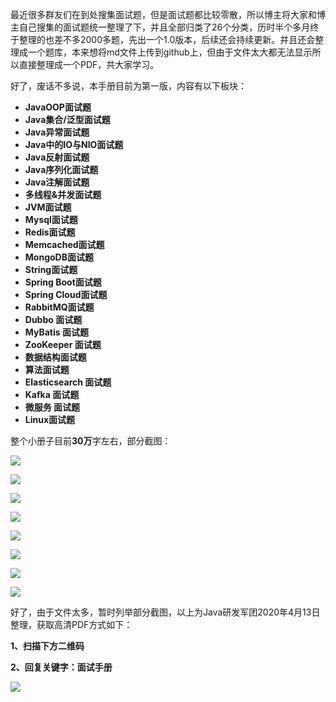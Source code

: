 最近很多群友们在到处搜集面试题，但是面试题都比较零散，所以博主将大家和博主自己搜集的面试题统一整理了下，并且全部归类了26个分类，历时半个多月终于整理的也差不多2000多题，先出一个1.0版本，后续还会持续更新。并且还会整理成一个题库，本来想将md文件上传到github上，但由于文件太大都无法显示所以直接整理成一个PDF，共大家学习。



好了，废话不多说，本手册目前为第一版，内容有以下板块：



- **JavaOOP面试题**
- **Java集合/泛型面试题**
- **Java异常面试题**
- **Java中的IO与NIO面试题**
- **Java反射面试题**
- **Java序列化面试题**
- **Java注解面试题**
- **多线程&并发面试题**
- **JVM面试题**
- **Mysql面试题**
- **Redis面试题**
- **Memcached面试题**
- **MongoDB面试题**
- **String面试题**
- **Spring Boot面试题**
- **Spring Cloud面试题**
- **RabbitMQ面试题**
- **Dubbo 面试题**
- **MyBatis 面试题**
- **ZooKeeper 面试题**
- **数据结构面试题**
- **算法面试题**
- **Elasticsearch 面试题**
- **Kafka 面试题**
- **微服务 面试题**
- **Linux面试题**

整个小册子目前**30万**字左右，部分截图：

![](https://gitee.com/duchaochen/pythonnote/raw/master/img/20200413/1-1.png)

![](https://gitee.com/duchaochen/pythonnote/raw/master/img/20200413/1-2.png)

![](https://gitee.com/duchaochen/pythonnote/raw/master/img/20200413/1-3.png)

![](https://gitee.com/duchaochen/pythonnote/raw/master/img/20200413/1-4.png)

![](https://gitee.com/duchaochen/pythonnote/raw/master/img/20200413/1-5.png)

![](https://gitee.com/duchaochen/pythonnote/raw/master/img/20200413/1-6.png)

![](https://gitee.com/duchaochen/pythonnote/raw/master/img/20200413/1-7.png)

![](https://gitee.com/duchaochen/pythonnote/raw/master/img/20200413/1-8.png)

好了，由于文件太多，暂时列举部分截图，以上为Java研发军团2020年4月13日整理，获取高清PDF方式如下：

**1、扫描下方二维码**

**2、回复关键字：面试手册**

![](https://gitee.com/duchaochen/pythonnote/raw/master/img/面试题题封面-new.png)

